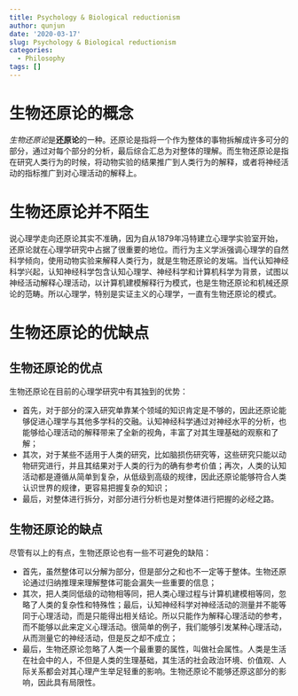 ```yaml
---
title: Psychology & Biological reductionism
author: qunjun
date: '2020-03-17'
slug: Psychology & Biological reductionism
categories:
  - Philosophy
tags: []
---
```



# 生物还原论的概念
*生物还原论*是**还原论**的一种。还原论是指将一个作为整体的事物拆解成许多可分的部分，通过对每个部分的分析，最后综合汇总为对整体的理解。而生物还原论是指在研究人类行为的时候，将动物实验的结果推广到人类行为的解释，或者将神经活动的指标推广到对心理活动的解释上。

# 生物还原论并不陌生
说心理学走向还原论其实不准确，因为自从1879年冯特建立心理学实验室开始，还原论就在心理学研究中占据了很重要的地位。而行为主义学派强调心理学的自然科学倾向，使用动物实验来解释人类行为，就是生物还原论的发端。当代认知神经科学兴起，认知神经科学包含认知心理学、神经科学和计算机科学为背景，试图以神经活动解释心理活动，以计算机建模解释行为模式，也是生物还原论和机械还原论的范畴。所以心理学，特别是实证主义的心理学，一直有生物还原论的模式。

# 生物还原论的优缺点

## 生物还原论的优点
生物还原论在目前的心理学研究中有其独到的优势：
* 首先，对于部分的深入研究单靠某个领域的知识肯定是不够的，因此还原论能够促进心理学与其他多学科的交融。认知神经科学通过对神经水平的分析，也能够给心理活动的解释带来了全新的视角，丰富了对其生理基础的观察和了解；
* 其次，对于某些不适用于人类的研究，比如脑损伤研究等，这些研究只能以动物研究进行，并且其结果对于人类的行为的确有参考价值；再次，人类的认知活动都是遵循从简单到复杂，从低级到高级的规律，因此还原论能够符合人类认识世界的规律，更容易把握复杂的知识；
* 最后，对整体进行拆分，对部分进行分析也是对整体进行把握的必经之路。

## 生物还原论的缺点
尽管有以上的有点，生物还原论也有一些不可避免的缺陷：
* 首先，虽然整体可以分解为部分，但是部分之和也不一定等于整体。生物还原论通过归纳推理来理解整体可能会漏失一些重要的信息；
* 其次，把人类同低级的动物相等同，把人类心理过程与计算机建模相等同，忽略了人类的复杂性和特殊性；最后，认知神经科学对神经活动的测量并不能等同于心理活动，而是只能得出相关结论。所以只能作为解释心理活动的参考，而不能够以此来定义心理活动。很简单的例子，我们能够引发某种心理活动，从而测量它的神经活动，但是反之却不成立；
* 最后，生物还原论忽略了人类一个最重要的属性，叫做社会属性。人类是生活在社会中的人，不但是人类的生理基础，其生活的社会政治环境、价值观、人际关系都会对其心理产生举足轻重的影响。生物还原论不能够还原这部分的影响，因此具有局限性。
